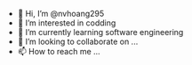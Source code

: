 - 👋 Hi, I’m @nvhoang295
- 👀 I’m interested in codding
- 🌱 I’m currently learning software engineering
- 💞️ I’m looking to collaborate on ...
- 📫 How to reach me ...

<!---
nvhoang295/nvhoang295 is a ✨ special ✨ repository because its `README.md` (this file) appears on your GitHub profile.
You can click the Preview link to take a look at your changes.
--->
